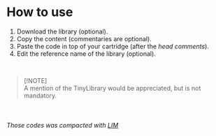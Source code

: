# How to use
1. Download the library (optional).
2. Copy the content (commentaries are optional).
3. Paste the code in top of your cartridge (after the *head comments*).
4. Edit the reference name of the library (optional).

<br>

> [!NOTE]\
> A mention of the TinyLibrary would be appreciated, but is not mandatory.

<br>

###### Those codes was compacted with [LIM](https://github.com/duckafire/LIM "LIM Repositóry")
